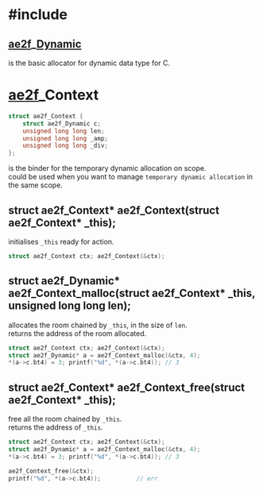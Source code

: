 # #include
## <a href="../Container.md">ae2f</a>_<a href="./Dynamic.md">Dynamic</a> <d id="_Dynamic"></d>
is the basic allocator for dynamic data type for C.  

# <a href="../Container.md#Context" id="_Context">ae2f</a>_Context
```c
struct ae2f_Context {
	struct ae2f_Dynamic c;
	unsigned long long len;
	unsigned long long _amp;
	unsigned long long _div;
};
```
is the binder for the temporary dynamic allocation on scope.  
could be used when you want to manage `temporary dynamic allocation` in the same scope.

## struct ae2f_Context* ae2f_Context(struct ae2f_Context* _this);
initialises `_this` ready for action.
```c
struct ae2f_Context ctx; ae2f_Context(&ctx);
```

## struct ae2f_Dynamic* ae2f_Context_malloc(struct ae2f_Context* _this, unsigned long long len);
allocates the room chained by `_this`, in the size of `len`.  
returns the address of the room allocated.
```c
struct ae2f_Context ctx; ae2f_Context(&ctx);
struct ae2f_Dynamic* a = ae2f_Context_malloc(&ctx, 4);
*(a->c.bt4) = 3; printf("%d", *(a->c.bt4));	// 3
```

## struct ae2f_Context* ae2f_Context_free(struct ae2f_Context* _this);
free all the room chained by `_this`.  
returns the address of `_this`.
```c
struct ae2f_Context ctx; ae2f_Context(&ctx);
struct ae2f_Dynamic* a = ae2f_Context_malloc(&ctx, 4);
*(a->c.bt4) = 3; printf("%d", *(a->c.bt4));	// 3

ae2f_Context_free(&ctx);
printf("%d", *(a->c.bt4));			// err
```